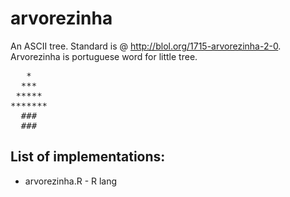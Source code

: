 # arvorezinha

An ASCII tree.
Standard is @ http://blol.org/1715-arvorezinha-2-0. 
Arvorezinha is portuguese word for little tree.

<pre>
   *
  ***
 *****
*******
  ###
  ###
</pre>

## List of implementations:
* arvorezinha.R - R lang

